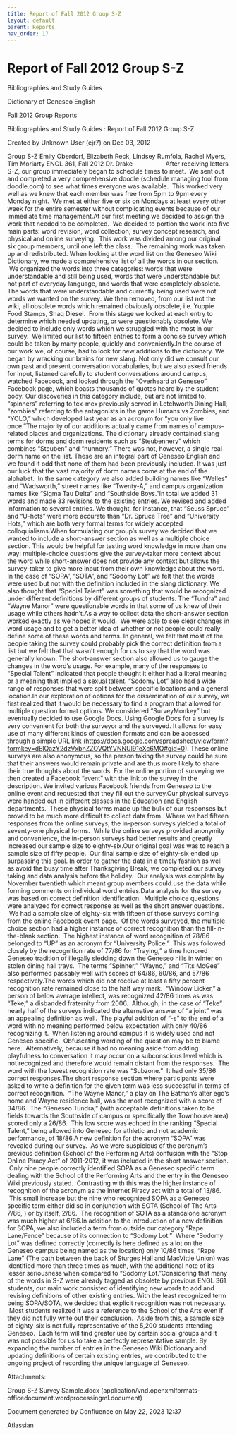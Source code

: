 ```yaml
---
title: Report of Fall 2012 Group S-Z
layout: default
parent: Reports
nav_order: 17
---
```


# Report of Fall 2012 Group S-Z

Bibliographies and Study Guides

Dictionary of Geneseo English

Fall 2012 Group Reports

Bibliographies and Study Guides : Report of Fall 2012 Group S-Z

Created by  Unknown User (ejr7) on Dec 03, 2012

Group S-Z Emily Oberdorf, Elizabeth Reck, Lindsey Rumfola, Rachel Myers, Tim Moriarty ENGL 361, Fall 2012 Dr. Drake                     After receiving letters S-Z, our group immediately began to schedule times to meet.  We sent out and completed a very comprehensive doodle (schedule managing tool from doodle.com) to see what times everyone was available.  This worked very well as we knew that each member was free from 5pm to 9pm every Monday night.  We met at either five or six on Mondays at least every other week for the entire semester without complicating events because of our immediate time management.At our first meeting we decided to assign the work that needed to be completed.  We decided to portion the work into five main parts: word revision, word collection, survey concept research, and physical and online surveying.  This work was divided among our original six group members, until one left the class.  The remaining work was taken up and redistributed. When looking at the word list on the Geneseo Wiki Dictionary, we made a comprehensive list of all the words in our section.  We organized the words into three categories: words that were understandable and still being used, words that were understandable but not part of everyday language, and words that were completely obsolete. The words that were understandable and currently being used were not words we wanted on the survey. We then removed, from our list not the wiki, all obsolete words which remained obviously obsolete, i.e. Yuppie Food Stamps, Shaq Diesel.  From this stage we looked at each entry to determine which needed updating, or were questionably obsolete. We decided to include only words which we struggled with the most in our survey.  We limited our list to fifteen entries to form a concise survey which could be taken by many people, quickly and conveniently.In the course of our work we, of course, had to look for new additions to the dictionary. We began by wracking our brains for new slang. Not only did we consult our own past and present conversation vocabularies, but we also asked friends for input, listened carefully to student conversations around campus, watched Facebook, and looked through the “Overheard at Geneseo” Facebook page, which boasts thousands of quotes heard by the student body. Our discoveries in this category include, but are not limited to, “spinners” referring to tex-mex previously served in Letchworth Dining Hall, “zombies” referring to the antagonists in the game Humans vs Zombies, and “YOLO,” which developed last year as an acronym for “you only live once.”The majority of our additions actually came from names of campus-related places and organizations. The dictionary already contained slang terms for dorms and dorm residents such as “Steubennery” which combines “Steuben” and “nunnery.” There was not, however, a single real dorm name on the list. These are an integral part of Geneseo English and we found it odd that none of them had been previously included. It was just our luck that the vast majority of dorm names come at the end of the alphabet.  In the same category we also added building names like “Welles” and “Wadsworth,” street names like “Twenty-A,” and campus organization names like “Sigma Tau Delta” and “Southside Boys.”In total we added 31 words and made 33 revisions to the existing entries. We revised and added information to several entries. We thought, for instance, that “Seuss Spruce” and “U-hots” were more accurate than “Dr. Spruce Tree” and “University Hots,” which are both very formal terms for widely accepted colloquialisms.When formulating our group’s survey we decided that we wanted to include a short-answer section as well as a multiple choice section. This would be helpful for testing word knowledge in more than one way: multiple-choice questions give the survey-taker more context about the word while short-answer does not provide any context but allows the survey-taker to give more input from their own knowledge about the word. In the case of “SOPA”, “SOTA”, and “Sodomy Lot” we felt that the words were used but not with the definition included in the slang dictionary. We also thought that “Special Talent” was something that would be recognized under different definitions by different groups of students. The “Tundra” and “Wayne Manor” were questionable words in that some of us knew of their usage while others hadn’t.As a way to collect data the short-answer section worked exactly as we hoped it would.  We were able to see clear changes in word usage and to get a better idea of whether or not people could really define some of these words and terms. In general, we felt that most of the people taking the survey could probably pick the correct definition from a list but we felt that that wasn’t enough for us to say that the word was generally known. The short-answer section also allowed us to gauge the changes in the word’s usage. For example, many of the responses to “Special Talent” indicated that people thought it either had a literal meaning or a meaning that implied a sexual talent. “Sodomy Lot” also had a wide range of responses that were split between specific locations and a general location.In our exploration of options for the dissemination of our survey, we first realized that it would be necessary to find a program that allowed for multiple question format options. We considered “SurveyMonkey” but eventually decided to use Google Docs. Using Google Docs for a survey is very convenient for both the surveyor and the surveyed. It allows for easy use of many different kinds of question formats and can be accessed through a simple URL link (https://docs.google.com/spreadsheet/viewform?formkey=dElQazY2dzVxbnZZOVQtYVNNUl91eXc6MQ#gid=0). These online surveys are also anonymous, so the person taking the survey could be sure that their answers would remain private and are thus more likely to share their true thoughts about the words. For the online portion of surveying we then created a Facebook “event” with the link to the survey in the description. We invited various Facebook friends from Geneseo to the online event and requested that they fill out the survey.Our physical surveys were handed out in different classes in the Education and English departments.  These physical forms made up the bulk of our responses but proved to be much more difficult to collect data from.  Where we had fifteen responses from the online surveys, the in-person surveys yielded a total of seventy-one physical forms.  While the online surveys provided anonymity and convenience, the in-person surveys had better results and greatly increased our sample size to eighty-six.Our original goal was was to reach a sample size of fifty people.  Our final sample size of eighty-six ended up surpassing this goal. In order to gather the data in a timely fashion as well as avoid the busy time after Thanksgiving Break, we completed our survey taking and data analysis before the holiday.  Our analysis was complete by November twentieth which meant group members could use the data while forming comments on individual word entries.Data analysis for the survey was based on correct definition identification.  Multiple choice questions were analyzed for correct response as well as the short answer questions.  We had a sample size of eighty-six with fifteen of those surveys coming from the online Facebook event page.  Of the words surveyed, the multiple choice section had a higher instance of correct recognition than the fill-in-the-blank section.  The highest instance of word recognition of 78/86 belonged to “UP” as an acronym for “University Police.”  This was followed closely by the recognition rate of 77/86 for “Traying,” a time honored Geneseo tradition of illegally sledding down the Geneseo hills in winter on stolen dining hall trays.  The terms “Spinner,” “Wayno,” and “Tits McGee” also performed passably well with scores of 64/86, 60/86, and 57/86 respectively.The words which did not receive at least a fifty percent recognition rate remained close to the half way mark.  “Window Licker,” a person of below average intellect, was recognized 42/86 times as was “Teke,” a disbanded fraternity from 2006.  Although, in the case of “Teke” nearly half of the surveys indicated the alternative answer of “a joint” was an appealing definition as well.  The playful addition of “-s” to the end of a word with no meaning performed below expectation with only 40/86 recognizing it.  When listening around campus it is widely used and not Geneseo specific.  Obfuscating wording of the question may be to blame here.  Alternatively, because it had no meaning aside from adding playfulness to conversation it may occur on a subconscious level which is not recognized and therefore would remain distant from the responses.  The word with the lowest recognition rate was “Subzone.”  It had only 35/86 correct responses.The short response section where participants were asked to write a definition for the given term was less successful in terms of correct recognition.  “The Wayne Manor,” a play on The Batman’s alter ego’s home and Wayne residence hall, was the most recognized with a score of 34/86.  The “Geneseo Tundra,” (with acceptable definitions taken to be fields towards the Southside of campus or specifically the Townhouse area) scored only a 26/86.  This low score was echoed in the ranking “Special Talent,” being allowed into Geneseo for athletic and not academic performance, of 18/86.A new definition for the acronym “SOPA” was revealed during our survey.  As we were suspicious of the acronym’s previous definition (School of the Performing Arts) confusion with the “Stop Online Piracy Act” of 2011-2012, it was included in the short answer section.  Only nine people correctly identified SOPA as a Geneseo specific term dealing with the School of the Performing Arts and the entry in the Geneseo Wiki previously stated.  Contrasting with this was the higher instance of recognition of the acronym as the Internet Piracy act with a total of 13/86.  This small increase but the nine who recognized SOPA as a Geneseo specific term either did so in conjunction with SOTA (School of The Arts 7/86, ) or by itself, 2/86.  The recognition of SOTA as a standalone acronym was much higher at 6/86.In addition to the introduction of a new definition for SOPA, we also included a term from outside our category “Rape Lane/Fence” because of its connection to “Sodomy Lot.”  Where “Sodomy Lot” was defined correctly (correctly is here defined as a lot on the Geneseo campus being named as the location) only 10/86 times, “Rape Lane” (The path between the back of Sturges Hall and MacVittie Union) was identified more than three times as much, with the additional note of its lesser seriousness when compared to “Sodomy Lot.”Considering that many of the words in S-Z were already tagged as obsolete by previous ENGL 361 students, our main work consisted of identifying new words to add and revising definitions of other existing entries. With the least recognized term being SOPA/SOTA, we decided that explicit recognition was not necessary.  Most students realized it was a reference to the School of the Arts even if they did not fully write out their conclusion.  Aside from this, a sample size of eighty-six is not fully representative of the 5,200 students attending Geneseo.  Each term will find greater use by certain social groups and it was not possible for us to take a perfectly representative sample. By expanding the number of entries in the Geneseo Wiki Dictionary and updating definitions of certain existing entries, we contributed to the ongoing project of recording the unique language of Geneseo.

Attachments:

Group S-Z Survey Sample.docx (application/vnd.openxmlformats-officedocument.wordprocessingml.document)

Document generated by Confluence on May 22, 2023 12:37

Atlassian
